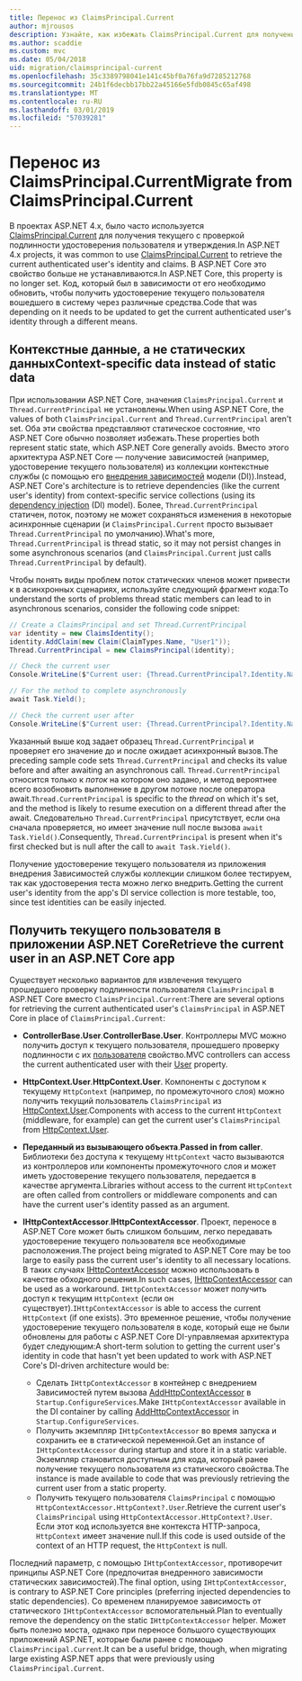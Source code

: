 ```yaml
---
title: Перенос из ClaimsPrincipal.Current
author: mjrousos
description: Узнайте, как избежать ClaimsPrincipal.Current для получения удостоверения текущего прошедшего проверку подлинности пользователя и утверждения в ASP.NET Core.
ms.author: scaddie
ms.custom: mvc
ms.date: 05/04/2018
uid: migration/claimsprincipal-current
ms.openlocfilehash: 35c3389798041e141c45bf0a76fa9d7285212768
ms.sourcegitcommit: 24b1f6decbb17bb22a45166e5fdb0845c65af498
ms.translationtype: MT
ms.contentlocale: ru-RU
ms.lasthandoff: 03/01/2019
ms.locfileid: "57039281"
---
```

# <a name="migrate-from-claimsprincipalcurrent"></a><span data-ttu-id="c6fc1-103">Перенос из ClaimsPrincipal.Current</span><span class="sxs-lookup"><span data-stu-id="c6fc1-103">Migrate from ClaimsPrincipal.Current</span></span>

<span data-ttu-id="c6fc1-104">В проектах ASP.NET 4.x, было часто используется [ClaimsPrincipal.Current](/dotnet/api/system.security.claims.claimsprincipal.current) для получения текущего с проверкой подлинности удостоверения пользователя и утверждения.</span><span class="sxs-lookup"><span data-stu-id="c6fc1-104">In ASP.NET 4.x projects, it was common to use [ClaimsPrincipal.Current](/dotnet/api/system.security.claims.claimsprincipal.current) to retrieve the current authenticated user's identity and claims.</span></span> <span data-ttu-id="c6fc1-105">В ASP.NET Core это свойство больше не устанавливаются.</span><span class="sxs-lookup"><span data-stu-id="c6fc1-105">In ASP.NET Core, this property is no longer set.</span></span> <span data-ttu-id="c6fc1-106">Код, который был в зависимости от его необходимо обновить, чтобы получить удостоверение текущего пользователя вошедшего в систему через различные средства.</span><span class="sxs-lookup"><span data-stu-id="c6fc1-106">Code that was depending on it needs to be updated to get the current authenticated user's identity through a different means.</span></span>

## <a name="context-specific-data-instead-of-static-data"></a><span data-ttu-id="c6fc1-107">Контекстные данные, а не статических данных</span><span class="sxs-lookup"><span data-stu-id="c6fc1-107">Context-specific data instead of static data</span></span>

<span data-ttu-id="c6fc1-108">При использовании ASP.NET Core, значения `ClaimsPrincipal.Current` и `Thread.CurrentPrincipal` не установлены.</span><span class="sxs-lookup"><span data-stu-id="c6fc1-108">When using ASP.NET Core, the values of both `ClaimsPrincipal.Current` and `Thread.CurrentPrincipal` aren't set.</span></span> <span data-ttu-id="c6fc1-109">Оба эти свойства представляют статическое состояние, что ASP.NET Core обычно позволяет избежать.</span><span class="sxs-lookup"><span data-stu-id="c6fc1-109">These properties both represent static state, which ASP.NET Core generally avoids.</span></span> <span data-ttu-id="c6fc1-110">Вместо этого архитектура ASP.NET Core — получение зависимостей (например, удостоверение текущего пользователя) из коллекции контекстные службы (с помощью его [внедрения зависимостей](xref:fundamentals/dependency-injection) модели (DI)).</span><span class="sxs-lookup"><span data-stu-id="c6fc1-110">Instead, ASP.NET Core's architecture is to retrieve dependencies (like the current user's identity) from context-specific service collections (using its [dependency injection](xref:fundamentals/dependency-injection) (DI) model).</span></span> <span data-ttu-id="c6fc1-111">Более, `Thread.CurrentPrincipal` статичен, поток, поэтому не может сохраняться изменения в некоторые асинхронные сценарии (и `ClaimsPrincipal.Current` просто вызывает `Thread.CurrentPrincipal` по умолчанию).</span><span class="sxs-lookup"><span data-stu-id="c6fc1-111">What's more, `Thread.CurrentPrincipal` is thread static, so it may not persist changes in some asynchronous scenarios (and `ClaimsPrincipal.Current` just calls `Thread.CurrentPrincipal` by default).</span></span>

<span data-ttu-id="c6fc1-112">Чтобы понять виды проблем поток статических членов может привести к в асинхронных сценариях, используйте следующий фрагмент кода:</span><span class="sxs-lookup"><span data-stu-id="c6fc1-112">To understand the sorts of problems thread static members can lead to in asynchronous scenarios, consider the following code snippet:</span></span>

```csharp
// Create a ClaimsPrincipal and set Thread.CurrentPrincipal
var identity = new ClaimsIdentity();
identity.AddClaim(new Claim(ClaimTypes.Name, "User1"));
Thread.CurrentPrincipal = new ClaimsPrincipal(identity);

// Check the current user
Console.WriteLine($"Current user: {Thread.CurrentPrincipal?.Identity.Name}");

// For the method to complete asynchronously
await Task.Yield();

// Check the current user after
Console.WriteLine($"Current user: {Thread.CurrentPrincipal?.Identity.Name}");
```

<span data-ttu-id="c6fc1-113">Указанный выше код задает образец `Thread.CurrentPrincipal` и проверяет его значение до и после ожидает асинхронный вызов.</span><span class="sxs-lookup"><span data-stu-id="c6fc1-113">The preceding sample code sets `Thread.CurrentPrincipal` and checks its value before and after awaiting an asynchronous call.</span></span> <span data-ttu-id="c6fc1-114">`Thread.CurrentPrincipal` относится только к *поток* на котором оно задано, и метод вероятнее всего возобновить выполнение в другом потоке после оператора await.</span><span class="sxs-lookup"><span data-stu-id="c6fc1-114">`Thread.CurrentPrincipal` is specific to the *thread* on which it's set, and the method is likely to resume execution on a different thread after the await.</span></span> <span data-ttu-id="c6fc1-115">Следовательно `Thread.CurrentPrincipal` присутствует, если она сначала проверяется, но имеет значение null после вызова `await Task.Yield()`.</span><span class="sxs-lookup"><span data-stu-id="c6fc1-115">Consequently, `Thread.CurrentPrincipal` is present when it's first checked but is null after the call to `await Task.Yield()`.</span></span>

<span data-ttu-id="c6fc1-116">Получение удостоверение текущего пользователя из приложения внедрения Зависимостей службы коллекции слишком более тестируем, так как удостоверения теста можно легко внедрить.</span><span class="sxs-lookup"><span data-stu-id="c6fc1-116">Getting the current user's identity from the app's DI service collection is more testable, too, since test identities can be easily injected.</span></span>

## <a name="retrieve-the-current-user-in-an-aspnet-core-app"></a><span data-ttu-id="c6fc1-117">Получить текущего пользователя в приложении ASP.NET Core</span><span class="sxs-lookup"><span data-stu-id="c6fc1-117">Retrieve the current user in an ASP.NET Core app</span></span>

<span data-ttu-id="c6fc1-118">Существует несколько вариантов для извлечения текущего прошедшего проверку подлинности пользователя `ClaimsPrincipal` в ASP.NET Core вместо `ClaimsPrincipal.Current`:</span><span class="sxs-lookup"><span data-stu-id="c6fc1-118">There are several options for retrieving the current authenticated user's `ClaimsPrincipal` in ASP.NET Core in place of `ClaimsPrincipal.Current`:</span></span>

* <span data-ttu-id="c6fc1-119">**ControllerBase.User**.</span><span class="sxs-lookup"><span data-stu-id="c6fc1-119">**ControllerBase.User**.</span></span> <span data-ttu-id="c6fc1-120">Контроллеры MVC можно получить доступ к текущего пользователя, прошедшего проверку подлинности с их [пользователя](/dotnet/api/microsoft.aspnetcore.mvc.controllerbase.user) свойство.</span><span class="sxs-lookup"><span data-stu-id="c6fc1-120">MVC controllers can access the current authenticated user with their [User](/dotnet/api/microsoft.aspnetcore.mvc.controllerbase.user) property.</span></span>
* <span data-ttu-id="c6fc1-121">**HttpContext.User**.</span><span class="sxs-lookup"><span data-stu-id="c6fc1-121">**HttpContext.User**.</span></span> <span data-ttu-id="c6fc1-122">Компоненты с доступом к текущему `HttpContext` (например, по промежуточного слоя) можно получить текущий пользователь `ClaimsPrincipal` из [HttpContext.User](/dotnet/api/microsoft.aspnetcore.http.httpcontext.user).</span><span class="sxs-lookup"><span data-stu-id="c6fc1-122">Components with access to the current `HttpContext` (middleware, for example) can get the current user's `ClaimsPrincipal` from [HttpContext.User](/dotnet/api/microsoft.aspnetcore.http.httpcontext.user).</span></span>
* <span data-ttu-id="c6fc1-123">**Переданный из вызывающего объекта**.</span><span class="sxs-lookup"><span data-stu-id="c6fc1-123">**Passed in from caller**.</span></span> <span data-ttu-id="c6fc1-124">Библиотеки без доступа к текущему `HttpContext` часто вызываются из контроллеров или компоненты промежуточного слоя и может иметь удостоверение текущего пользователя, передается в качестве аргумента.</span><span class="sxs-lookup"><span data-stu-id="c6fc1-124">Libraries without access to the current `HttpContext` are often called from controllers or middleware components and can have the current user's identity passed as an argument.</span></span>
* <span data-ttu-id="c6fc1-125">**IHttpContextAccessor**.</span><span class="sxs-lookup"><span data-stu-id="c6fc1-125">**IHttpContextAccessor**.</span></span> <span data-ttu-id="c6fc1-126">Проект, переносе в ASP.NET Core может быть слишком большим, легко передавать удостоверение текущего пользователя все необходимые расположения.</span><span class="sxs-lookup"><span data-stu-id="c6fc1-126">The project being migrated to ASP.NET Core may be too large to easily pass the current user's identity to all necessary locations.</span></span> <span data-ttu-id="c6fc1-127">В таких случаях [IHttpContextAccessor](/dotnet/api/microsoft.aspnetcore.http.ihttpcontextaccessor) можно использовать в качестве обходного решения.</span><span class="sxs-lookup"><span data-stu-id="c6fc1-127">In such cases, [IHttpContextAccessor](/dotnet/api/microsoft.aspnetcore.http.ihttpcontextaccessor) can be used as a workaround.</span></span> <span data-ttu-id="c6fc1-128">`IHttpContextAccessor` может получить доступ к текущим `HttpContext` (если он существует).</span><span class="sxs-lookup"><span data-stu-id="c6fc1-128">`IHttpContextAccessor` is able to access the current `HttpContext` (if one exists).</span></span> <span data-ttu-id="c6fc1-129">Это временное решение, чтобы получение удостоверение текущего пользователя в коде, который еще не были обновлены для работы с ASP.NET Core DI-управляемая архитектура будет следующим:</span><span class="sxs-lookup"><span data-stu-id="c6fc1-129">A short-term solution to getting the current user's identity in code that hasn't yet been updated to work with ASP.NET Core's DI-driven architecture would be:</span></span>

  * <span data-ttu-id="c6fc1-130">Сделать `IHttpContextAccessor` в контейнер с внедрением Зависимостей путем вызова [AddHttpContextAccessor](https://github.com/aspnet/Hosting/issues/793) в `Startup.ConfigureServices`.</span><span class="sxs-lookup"><span data-stu-id="c6fc1-130">Make `IHttpContextAccessor` available in the DI container by calling [AddHttpContextAccessor](https://github.com/aspnet/Hosting/issues/793) in `Startup.ConfigureServices`.</span></span>
  * <span data-ttu-id="c6fc1-131">Получить экземпляр `IHttpContextAccessor` во время запуска и сохранить ее в статической переменной.</span><span class="sxs-lookup"><span data-stu-id="c6fc1-131">Get an instance of `IHttpContextAccessor` during startup and store it in a static variable.</span></span> <span data-ttu-id="c6fc1-132">Экземпляр становится доступным для кода, который ранее получение текущего пользователя из статического свойства.</span><span class="sxs-lookup"><span data-stu-id="c6fc1-132">The instance is made available to code that was previously retrieving the current user from a static property.</span></span>
  * <span data-ttu-id="c6fc1-133">Получить текущего пользователя `ClaimsPrincipal` с помощью `HttpContextAccessor.HttpContext?.User`.</span><span class="sxs-lookup"><span data-stu-id="c6fc1-133">Retrieve the current user's `ClaimsPrincipal` using `HttpContextAccessor.HttpContext?.User`.</span></span> <span data-ttu-id="c6fc1-134">Если этот код используется вне контекста HTTP-запроса, `HttpContext` имеет значение null.</span><span class="sxs-lookup"><span data-stu-id="c6fc1-134">If this code is used outside of the context of an HTTP request, the `HttpContext` is null.</span></span>

<span data-ttu-id="c6fc1-135">Последний параметр, с помощью `IHttpContextAccessor`, противоречит принципы ASP.NET Core (предпочитая внедренного зависимости статических зависимостей).</span><span class="sxs-lookup"><span data-stu-id="c6fc1-135">The final option, using `IHttpContextAccessor`, is contrary to ASP.NET Core principles (preferring injected dependencies to static dependencies).</span></span> <span data-ttu-id="c6fc1-136">Со временем планируемое зависимость от статического `IHttpContextAccessor` вспомогательный.</span><span class="sxs-lookup"><span data-stu-id="c6fc1-136">Plan to eventually remove the dependency on the static `IHttpContextAccessor` helper.</span></span> <span data-ttu-id="c6fc1-137">Может быть полезно моста, однако при переносе большого существующих приложений ASP.NET, которые были ранее с помощью `ClaimsPrincipal.Current`.</span><span class="sxs-lookup"><span data-stu-id="c6fc1-137">It can be a useful bridge, though, when migrating large existing ASP.NET apps that were previously using `ClaimsPrincipal.Current`.</span></span>
